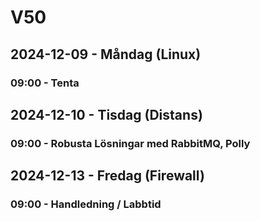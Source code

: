 # V50
## 2024-12-09 - Måndag (Linux)
### 09:00 - Tenta

## 2024-12-10 - Tisdag (Distans)
### 09:00 - Robusta Lösningar med RabbitMQ, Polly

## 2024-12-13 - Fredag (Firewall)
### 09:00 - Handledning / Labbtid